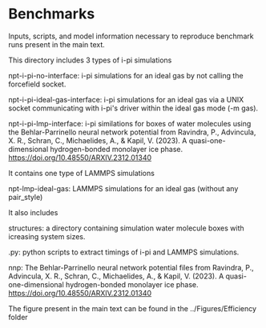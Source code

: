 # Benchmarks 
Inputs, scripts, and model information necessary to reproduce benchmark runs present in the main text.

This directory includes 3 types of i-pi simulations

npt-i-pi-no-interface: i-pi simulations for an ideal gas by not calling the forcefield socket.

npt-i-pi-ideal-gas-interface: i-pi simulations for an ideal gas via a UNIX socket communicating with i-pi's driver within the ideal gas mode (-m gas).

npt-i-pi-lmp-interface: i-pi similations for boxes of water molecules using the Behlar-Parrinello neural network potential from Ravindra, P., Advincula, X. R., Schran, C., Michaelides, A., & Kapil, V. (2023). A quasi-one-dimensional hydrogen-bonded monolayer ice phase. https://doi.org/10.48550/ARXIV.2312.01340

It contains one type of LAMMPS simulations

npt-lmp-ideal-gas: LAMMPS simulations for an ideal gas (without any pair_style)

It also includes

structures: a directory containing simulation water molecule boxes with icreasing system sizes. 

.py: python scripts to extract timings of i-pi and LAMMPS simulations. 

nnp: The Behlar-Parrinello neural network potential files from Ravindra, P., Advincula, X. R., Schran, C., Michaelides, A., & Kapil, V. (2023). A quasi-one-dimensional hydrogen-bonded monolayer ice phase. https://doi.org/10.48550/ARXIV.2312.01340

The figure present in the main text can be found in the ../Figures/Efficiency folder
